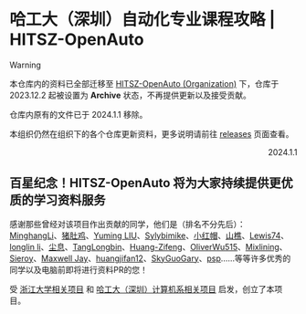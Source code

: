 # 哈工大（深圳）自动化专业课程攻略 | HITSZ-OpenAuto

> [!WARNING]
> 本仓库内的资料已全部迁移至 [HITSZ-OpenAuto (Organization)](https://github.com/HITSZ-OpenAuto) 下，仓库于 2023.12.2 起被设置为 **Archive** 状态，不再提供更新以及接受贡献。
>
> 仓库内原有的文件已于 2024.1.1 移除。
>
> 本组织仍然在组织下的各个仓库更新资料，更多说明请前往 [releases](https://github.com/HITSZ-OpenAuto/HITSZ-OpenAuto/releases) 页面查看。
>
> <p align=right>2024.1.1</p>

## 百星纪念！HITSZ-OpenAuto 将为大家持续提供更优质的学习资料服务

感谢那些曾经对该项目作出贡献的同学，他们是（排名不分先后）：
[MinghangLi](https://github.com/lmh12138)、[猪肚鸡](https://github.com/xander-2077)、[Yuming LIU](https://github.com/handleandwheel)、[Sylybimike](https://github.com/sylybimike2001)、[小红帽](https://github.com/hoshino-lr)、[山樵](https://github.com/EricTonyLiu)、[Lewis74](https://github.com/Lewis74CoLA)、[longlin li](https://github.com/longlin10086)、[尘息](https://github.com/chenxijun)、[TangLongbin](https://github.com/TangLongbin)、[Huang-Zifeng](https://github.com/Huang-Zifeng)、[OliverWu515](https://github.com/OliverWu515)、[Mixlining](https://github.com/Mixlining)、[Sieroy](https://github.com/Sieroy)、[Maxwell Jay](https://github.com/MaxwellJay256)、[huangjifan12](https://github.com/huangjifan12)、[SkyGuoGary](https://github.com/SkyGuoGary)、[psp](https://github.com/pspdada)……等等许多优秀的同学以及电脑前即将进行资料PR的您！

受 [浙江大学相关项目](https://github.com/QSCTech/zju-icicles) 和 [哈工大（深圳）计算机系相关项目](https://github.com/hewei2001/HITSZ-OpenCS) 启发，创立了本项目。
